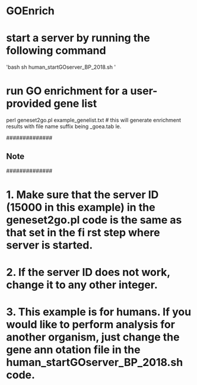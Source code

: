 # GOEnrich

# start a server by running the following command
'bash
sh human_startGOserver_BP_2018.sh
' 
# run GO enrichment for a user-provided gene list
perl geneset2go.pl example_genelist.txt # this will generate enrichment results with file name suffix being _goea.tab    le.
 
##############
## Note  #####
##############
# 1. Make sure that the server ID (15000 in this example) in the geneset2go.pl code is the same as that set in the fi    rst step where server is started.
# 2. If the server ID does not work, change it to any other integer.
# 3. This example is for humans. If you would like to perform analysis for another organism, just change the gene ann    otation file in the human_startGOserver_BP_2018.sh code.
